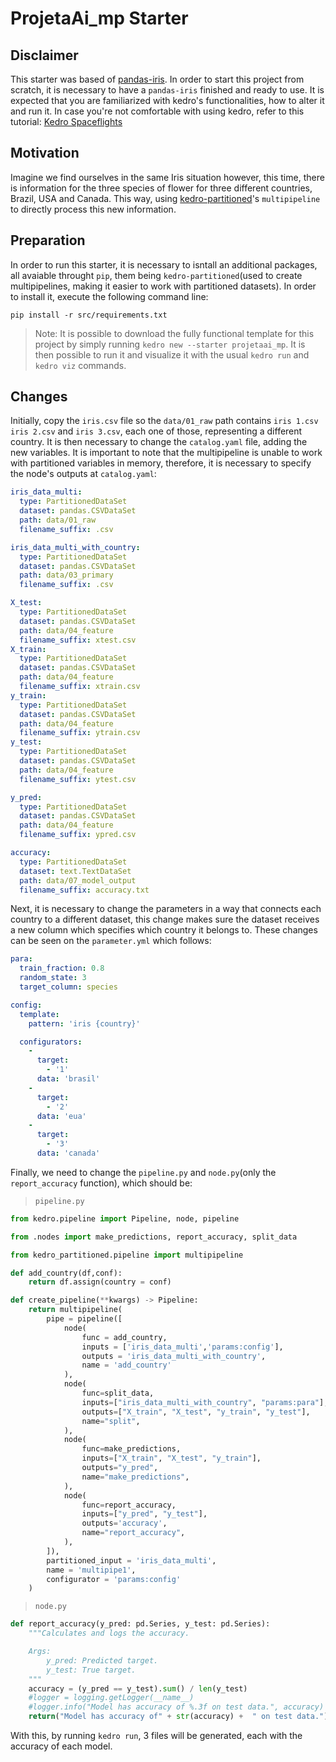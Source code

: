 # ProjetaAi_mp Starter

## Disclaimer
This starter was based of [pandas-iris](https://kedro.readthedocs.io/en/stable/get_started/new_project.html). In order to start this project from scratch, it is necessary to have a `pandas-iris` finished and ready to use. It is expected that you are familiarized with kedro's functionalities, how to alter it and run it. In case you're not comfortable with using kedro, refer to this tutorial:  [Kedro Spaceflights](https://kedro.readthedocs.io/en/stable/tutorial/spaceflights_tutorial.html)

## Motivation

Imagine we find ourselves in the same Iris situation however, this time, there is information for the three species of flower for three different countries, Brazil, USA and Canada. This way, using [kedro-partitioned](https://github.com/ProjetaAi/kedro-partitioned)'s `multipipeline` to directly process this new information. 

## Preparation



In order to run this starter, it is necessary to isntall an additional packages, all avaiable throught `pip`, them being `kedro-partitioned`(used to create multipipelines, making it easier to work with partitioned datasets). In order to install it, execute the following command line:

```
pip install -r src/requirements.txt
```

> Note:
> It is possible to download the fully functional template for this project by simply running `kedro new --starter projetaai_mp`. It is then possible to run it and visualize it with the usual `kedro run` and `kedro viz` commands.


## Changes

Initially, copy the `iris.csv` file so the `data/01_raw` path contains `iris 1.csv` `iris 2.csv` and `iris 3.csv`, each one of those, representing a different country. It is then necessary to change the `catalog.yaml` file, adding the new variables. It is important to note that the multipipeline is unable to work with partitioned variables in memory, therefore, it is necessary to specify the node's outputs at `catalog.yaml`:

```yml
iris_data_multi:
  type: PartitionedDataSet
  dataset: pandas.CSVDataSet
  path: data/01_raw
  filename_suffix: .csv

iris_data_multi_with_country:
  type: PartitionedDataSet
  dataset: pandas.CSVDataSet
  path: data/03_primary
  filename_suffix: .csv

X_test:
  type: PartitionedDataSet
  dataset: pandas.CSVDataSet
  path: data/04_feature
  filename_suffix: xtest.csv
X_train:
  type: PartitionedDataSet
  dataset: pandas.CSVDataSet
  path: data/04_feature
  filename_suffix: xtrain.csv
y_train:
  type: PartitionedDataSet
  dataset: pandas.CSVDataSet
  path: data/04_feature
  filename_suffix: ytrain.csv
y_test:
  type: PartitionedDataSet
  dataset: pandas.CSVDataSet
  path: data/04_feature
  filename_suffix: ytest.csv

y_pred:
  type: PartitionedDataSet
  dataset: pandas.CSVDataSet
  path: data/04_feature
  filename_suffix: ypred.csv

accuracy:
  type: PartitionedDataSet
  dataset: text.TextDataSet
  path: data/07_model_output
  filename_suffix: accuracy.txt

```


Next, it is necessary to change the parameters in a way that connects each country to a different dataset, this change makes sure the dataset receives a new column which specifies which country it belongs to. These changes can be seen on the `parameter.yml` which follows:

```yml
para:
  train_fraction: 0.8
  random_state: 3
  target_column: species

config:
  template:
    pattern: 'iris {country}'

  configurators:
    -
      target:
        - '1'
      data: 'brasil'
    -
      target:
        - '2'
      data: 'eua'
    -
      target:
        - '3'
      data: 'canada'

```



Finally, we need to change the `pipeline.py` and `node.py`(only the `report_accuracy` function), which should be:

>```pipeline.py```
```python
from kedro.pipeline import Pipeline, node, pipeline

from .nodes import make_predictions, report_accuracy, split_data

from kedro_partitioned.pipeline import multipipeline

def add_country(df,conf):
    return df.assign(country = conf)

def create_pipeline(**kwargs) -> Pipeline:
    return multipipeline(
        pipe = pipeline([
            node(
                func = add_country,
                inputs = ['iris_data_multi','params:config'],
                outputs = 'iris_data_multi_with_country',
                name = 'add_country'
            ),
            node(
                func=split_data,
                inputs=["iris_data_multi_with_country", "params:para"],
                outputs=["X_train", "X_test", "y_train", "y_test"],
                name="split",
            ),
            node(
                func=make_predictions,
                inputs=["X_train", "X_test", "y_train"],
                outputs="y_pred",
                name="make_predictions",
            ),
            node(
                func=report_accuracy,
                inputs=["y_pred", "y_test"],
                outputs='accuracy',
                name="report_accuracy",
            ),
        ]),
        partitioned_input = 'iris_data_multi',
        name = 'multipipe1',
        configurator = 'params:config'
    )

```

>```node.py```

```python
def report_accuracy(y_pred: pd.Series, y_test: pd.Series):
    """Calculates and logs the accuracy.

    Args:
        y_pred: Predicted target.
        y_test: True target.
    """
    accuracy = (y_pred == y_test).sum() / len(y_test)
    #logger = logging.getLogger(__name__)
    #logger.info("Model has accuracy of %.3f on test data.", accuracy)
    return("Model has accuracy of" + str(accuracy) +  " on test data.")

```


With this, by running `kedro run`, 3 files will be generated, each with the accuracy of each model.

